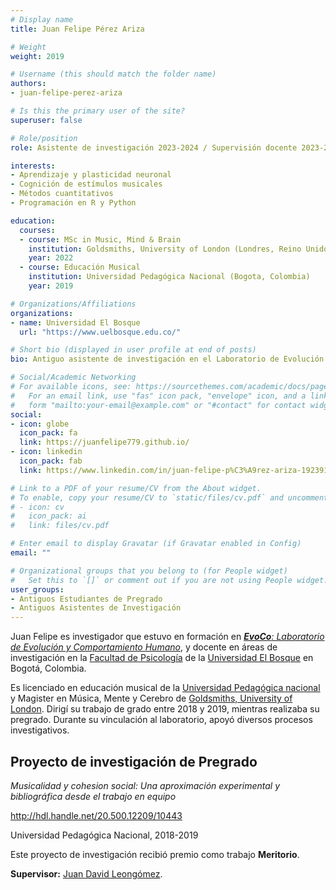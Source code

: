 ```yaml
---
# Display name
title: Juan Felipe Pérez Ariza

# Weight
weight: 2019

# Username (this should match the folder name)
authors:
- juan-felipe-perez-ariza

# Is this the primary user of the site?
superuser: false

# Role/position
role: Asistente de investigación 2023-2024 / Supervisión docente 2023-2024 / Educación Musical | Supervisión de investigación 2018-2019 (Trabajo de grado meritorio)

interests:
- Aprendizaje y plasticidad neuronal
- Cognición de estímulos musicales
- Métodos cuantitativos
- Programación en R y Python

education:
  courses:
  - course: MSc in Music, Mind & Brain
    institution: Goldsmiths, University of London (Londres, Reino Unido)
    year: 2022
  - course: Educación Musical
    institution: Universidad Pedagógica Nacional (Bogota, Colombia)
    year: 2019

# Organizations/Affiliations
organizations:
- name: Universidad El Bosque
  url: "https://www.uelbosque.edu.co/"

# Short bio (displayed in user profile at end of posts)
bio: Antiguo asistente de investigación en el Laboratorio de Evolución y Comportamiento Humano desde 2023, y estudiante de investigación de Pregrado entre 2018 y 2019 (Trabajo de grado meritorio).

# Social/Academic Networking
# For available icons, see: https://sourcethemes.com/academic/docs/page-builder/#icons
#   For an email link, use "fas" icon pack, "envelope" icon, and a link in the
#   form "mailto:your-email@example.com" or "#contact" for contact widget.
social:
- icon: globe
  icon_pack: fa
  link: https://juanfelipe779.github.io/
- icon: linkedin
  icon_pack: fab
  link: https://www.linkedin.com/in/juan-felipe-p%C3%A9rez-ariza-192391269/

# Link to a PDF of your resume/CV from the About widget.
# To enable, copy your resume/CV to `static/files/cv.pdf` and uncomment the lines below.
# - icon: cv
#   icon_pack: ai
#   link: files/cv.pdf

# Enter email to display Gravatar (if Gravatar enabled in Config)
email: ""

# Organizational groups that you belong to (for People widget)
#   Set this to `[]` or comment out if you are not using People widget.
user_groups:
- Antiguos Estudiantes de Pregrado
- Antiguos Asistentes de Investigación
---
```

Juan Felipe es investigador que estuvo en formación en [***EvoCo**: Laboratorio de Evolución y Comportamiento Humano*](/es/team/), y docente en áreas de investigación en la [Facultad de Psicología](https://www.unbosque.edu.co/psicologia) de la [Universidad El Bosque](https://www.unbosque.edu.co/) en Bogotá, Colombia.

Es licenciado en educación musical de la [Universidad Pedagógica nacional](https://www.upn.edu.co/) y Magister en Música, Mente y Cerebro de [Goldsmiths, University of London](https://www.gold.ac.uk/). Dirigí su trabajo de grado entre 2018 y 2019, mientras realizaba su pregrado. Durante su vinculación al laboratorio, apoyó diversos procesos investigativos.

## **Proyecto de investigación de Pregrado**  

*Musicalidad y cohesion social: Una aproximación experimental y bibliográfica desde el trabajo en equipo*

<a href="http://hdl.handle.net/20.500.12209/10443" target="_blank">http://hdl.handle.net/20.500.12209/10443</a>

Universidad Pedagógica Nacional, 2018-2019

Este proyecto de investigación recibió premio como trabajo **Meritorio**.

**Supervisor:** [Juan David Leongómez](/es/#about).
